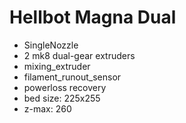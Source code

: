 # Hellbot Magna Dual

* SingleNozzle
* 2 mk8 dual-gear extruders
* mixing_extruder
* filament_runout_sensor
* powerloss recovery
* bed size: 225x255
* z-max: 260
